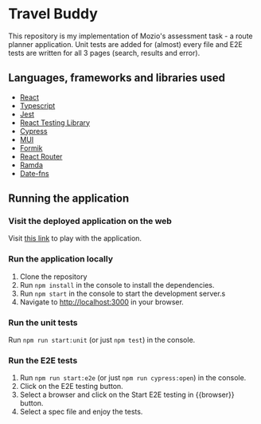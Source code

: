 # Travel Buddy

This repository is my implementation of Mozio's assessment task - a route planner application. Unit tests are added
for (almost) every file and E2E tests are written for all 3 pages (search, results and error).

## Languages, frameworks and libraries used

- [React](https://react.dev)
- [Typescript](https://www.typescriptlang.org)
- [Jest](https://jestjs.io)
- [React Testing Library](https://testing-library.com)
- [Cypress](https://www.cypress.io/)
- [MUI](https://mui.com)
- [Formik](https://formik.org)
- [React Router](https://reactrouter.com/en/main)
- [Ramda](https://ramdajs.com)
- [Date-fns](https://date-fns.org/)

## Running the application

### Visit the deployed application on the web

Visit [this link](https://resonant-marshmallow-162737.netlify.app/y) to play with the
application.

### Run the application locally

1. Clone the repository
2. Run `npm install` in the console to install the dependencies.
3. Run `npm start` in the console to start the development server.s
4. Navigate to [http://localhost:3000](http://localhost:3000) in your browser.

### Run the unit tests

Run `npm run start:unit` (or just `npm test`) in the console.

### Run the E2E tests

1. Run `npm run start:e2e` (or just `npm run cypress:open`) in the console.
2. Click on the E2E testing button.
3. Select a browser and click on the Start E2E testing in {{browser}} button.
4. Select a spec file and enjoy the tests.
